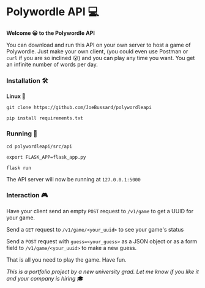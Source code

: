 # Polywordle API 💻

**Welcome 😀 to the Polywordle API**

You can download and run this API on your own server to host a game of 
Polywordle. Just make your own client, (you could even use Postman or 
`curl` if you are so inclined 😮) and you can play any time you want. You 
get an infinite number of words per day.

### Installation 🛠️

**Linux 🐧**

`git clone https://github.com/JoeBussard/polywordleapi`

`pip install requirements.txt`

### Running 👟

`cd polywordleapi/src/api`

`export FLASK_APP=flask_app.py`

`flask run`

The API server will now be running at `127.0.0.1:5000`

### Interaction 🎮

Have your client send an empty `POST` request to `/v1/game` to get
a UUID for your game.

Send a `GET` request to `/v1/game/<your_uuid>` to see your game's status

Send a `POST` request with `guess=<your_guess>` as a JSON object or 
as a form field to `/v1/game/<your_uuid>` to make a new guess.

That is all you need to play the game. Have fun.

*This is a portfolio project by a new university grad. Let me know 
if you like it and your company is hiring* 🎓


